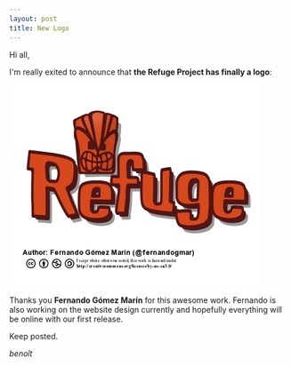 ```yaml
---
layout: post
title: New Logo
---
```


Hi all,

I'm really exited to announce that **the Refuge Project has finally a logo**:

![image](/img/new-logo/refuge_logo_v1.2_2012_02_22.png)

Thanks you **Fernando Gómez Marín** for this awesome work. Fernando is also working on the website design currently and hopefully everything will be online with our first release. 

Keep posted.

*benoît*
